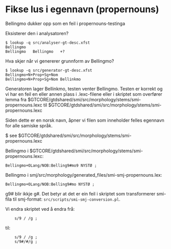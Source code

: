 # Fikse lus i egennavn (propernouns)

Bellingmo dukker opp som en feil i propernouns-testinga

Eksisterer den i analysatoren?
```
$ lookup -q src/analyser-gt-desc.xfst
Bellingmo
Bellingmo	Bellingmo	+?
```

Hva skjer når vi genererer grunnform av Bellingmo?
```
$ lookup -q src/generator-gt-desc.xfst
Bellingmo+N+Prop+Sg+Nom
Bellingmo+N+Prop+Sg+Nom	Bellinkmo
```

Generatoren lager Bellinkmo, testen venter Bellingmo. Testen er korrekt og vi
har en feil en eller annen plass i .lexc-filene eller i skriptet som overfører
lemma fra $GTCORE/gtdshared/smi/src/morphology/stems/smi-propernouns.lexc til
$GTCORE/gtdshared/smi/src/morphology/stems/smi-propernouns.lexc

Siden dette er en norsk navn, åpner vi filen som inneholder felles egennavn for alle samiske språk.

$ see $GTCORE/gtdshared/smi/src/morphology/stems/smi-propernouns.lexc

Bellingmo i $GTCORE/gtdshared/smi/src/morphology/stems/smi-propernouns.lexc:
```
Bellingmo+OLang/NOB:Belling9#mo9 NYSTØ ;
```

Bellingmo i smj/src/morphology/generated_files/smi-smj-propernouns.lex:
```
Bellingmo+OLang/NOB:Belling9#mo NYSTØ ;
```

g9# blir ikkje g#. Det betyr at det er ein feil i skriptet som transformerer
smi-fila til smj-format: `src/scripts/smi-smj-conversion.pl`.

Vi endra skriptet ved å endra frå:
```
	s/9 / /g ;
```
til:
```
	s/9 / /g ;
	s/9#/#/g ;
```
